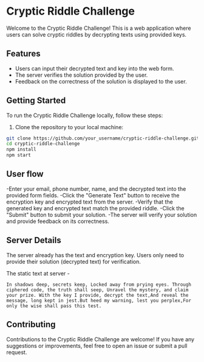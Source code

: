 # Cryptic Riddle Challenge

Welcome to the Cryptic Riddle Challenge! This is a web application where users can solve cryptic riddles by decrypting texts using provided keys.


## Features

- Users can input their decrypted text and key into the web form.
- The server verifies the solution provided by the user.
- Feedback on the correctness of the solution is displayed to the user.

## Getting Started

To run the Cryptic Riddle Challenge locally, follow these steps:

1. Clone the repository to your local machine:

```bash
git clone https://github.com/your_username/cryptic-riddle-challenge.git
cd cryptic-riddle-challenge
npm install
npm start
```
## User flow
-Enter your email, phone number, name, and the decrypted text into the provided form fields.
-Click the "Generate Text" button to receive the encryption key and encrypted text from the server.
-Verify that the generated key and encrypted text match the provided riddle.
-Click the "Submit" button to submit your solution.
-The server will verify your solution and provide feedback on its correctness.

## Server Details
The server already has the text and encryption key. Users only need to provide their solution (decrypted text) for verification.

The static text at server - 
```text
In shadows deep, secrets keep, Locked away from prying eyes. Through ciphered code, the truth shall seep, Unravel the mystery, and claim your prize. With the key I provide, decrypt the text,And reveal the message, long kept in jest.But heed my warning, lest you perplex,For only the wise shall pass this test.
```

## Contributing
Contributions to the Cryptic Riddle Challenge are welcome! If you have any suggestions or improvements, feel free to open an issue or submit a pull request.

